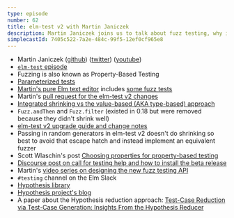 ```yaml
---
type: episode
number: 62
title: elm-test v2 with Martin Janiczek
description: Martin Janiczek joins us to talk about fuzz testing, why it matters, and how the upcoming elm-test v2 changes the way you write fuzzers in Elm.
simplecastId: 7405c522-7a2e-484c-99f5-12ef0cf965e8
---
```


- Martin Janiczek ([github](https://github.com/Janiczek)) ([twitter](https://twitter.com/janiczek)) ([youtube](https://www.youtube.com/c/MartinJaniczek))
- [`elm-test` episode](https://elm-radio.com/episode/elm-test/)
- Fuzzing is also known as Property-Based Testing
- [Parameterized tests](https://www.baeldung.com/parameterized-tests-junit-5)
- [Martin's pure Elm text editor](https://github.com/Janiczek/elm-editor) includes [some fuzz tests](https://github.com/Janiczek/elm-editor/blob/30470fe2fdc2dbc1dedec1b4db2fc8cd6bd3664e/tests/Tests/Common.elm)
- Martin's [pull request for the elm-test v2 changes](https://github.com/elm-explorations/test/pull/151)
- [Integrated shrinking vs the value-based (AKA type-based) approach](https://hypothesis.works/articles/types-and-properties/)
- `Fuzz.andThen` and `Fuzz.filter` (existed in 0.18 but were removed because they didn't shrink well)
- [elm-test v2 upgrade guide and change notes](https://gist.github.com/Janiczek/2e5cf91694851866fda9089d649baad9)
- Passing in random generators in elm-test v2 doesn't do shrinking so best to avoid that escape hatch and instead implement an equivalent fuzzer
- Scott Wlaschin's post [Choosing properties for property-based testing](https://fsharpforfunandprofit.com/posts/property-based-testing-2/)
- [Discourse post on call for testing help and how to install the beta release](https://discourse.elm-lang.org/t/call-for-testing-of-elm-explorations-test-2-0-0/8458)
- Martin's [video series on designing the new fuzz testing API](https://www.youtube.com/watch?v=Pym32n6AfSs&list=PLymbvEbZ-wpXqyoqFpmUYiNcy2E7r3vzH)
- `#testing` channel on the Elm Slack
- [Hypothesis library](https://github.com/HypothesisWorks/hypothesis)
- [Hypothesis project's blog](https://hypothesis.works/articles/)
- A paper about the Hypothesis reduction approach: [Test-Case Reduction via Test-Case Generation: Insights From the Hypothesis Reducer](https://drmaciver.github.io/papers/reduction-via-generation-preview.pdf)
